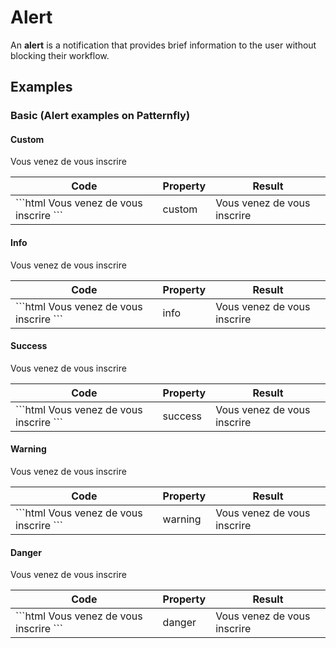 # Alert

An **alert** is a notification that provides brief information to the user without blocking their workflow.

## Examples

### Basic (Alert examples on Patternfly)

#### Custom

<div class="sample-bloc">

  <pf-alert custom>
    <span slot="content">Vous venez de vous inscrire</span>
  </pf-alert>

</div>

<div class = "sample-table full-width">

  <table>
    <thead>
      <tr>
        <th>Code</th>
        <th>Property</th>
        <th>Result</th>
      </tr>
    </thead>
    <tbody>
      <tr>
        <td>
          ```html
            <pf-alert custom>
              <span slot="content">Vous venez de vous inscrire</span>
            </pf-alert>
          ```
        </td>
        <td>custom</td>
        <td>
            <pf-alert custom>
              <span slot="content">Vous venez de vous inscrire</span>
            </pf-alert>
        </td>
      </tr>
    </tbody>
  </table>

</div>

#### Info

<div class="sample-bloc">

  <pf-alert info>
    <span slot="content">Vous venez de vous inscrire</span>
  </pf-alert>

</div>

<div class = "sample-table full-width">

  <table>
    <thead>
      <tr>
        <th>Code</th>
        <th>Property</th>
        <th>Result</th>
      </tr>
    </thead>
    <tbody>
      <tr>
        <td>
          ```html
            <pf-alert info>
              <span slot="content">Vous venez de vous inscrire</span>
            </pf-alert>
          ```
        </td>
        <td>info</td>
        <td>
            <pf-alert info>
              <span slot="content">Vous venez de vous inscrire</span>
            </pf-alert>
        </td>
      </tr>
    </tbody>
  </table>

</div>

#### Success

<div class="sample-bloc">

  <pf-alert success>
    <span slot="content">Vous venez de vous inscrire</span>
  </pf-alert>

</div>

<div class = "sample-table full-width">

  <table>
    <thead>
      <tr>
        <th>Code</th>
        <th>Property</th>
        <th>Result</th>
      </tr>
    </thead>
    <tbody>
      <tr>
        <td>
          ```html
            <pf-alert success>
              <span slot="content">Vous venez de vous inscrire</span>
            </pf-alert>
          ```
        </td>
        <td>success</td>
        <td>
            <pf-alert success>
              <span slot="content">Vous venez de vous inscrire</span>
            </pf-alert>
        </td>
      </tr>
    </tbody>
  </table>

</div>

#### Warning

<div class="sample-bloc">

  <pf-alert warning>
    <span slot="content">Vous venez de vous inscrire</span>
  </pf-alert>

</div>

<div class = "sample-table full-width">

  <table>
    <thead>
      <tr>
        <th>Code</th>
        <th>Property</th>
        <th>Result</th>
      </tr>
    </thead>
    <tbody>
      <tr>
        <td>
          ```html
            <pf-alert warning>
              <span slot="content">Vous venez de vous inscrire</span>
            </pf-alert>
          ```
        </td>
        <td>warning</td>
        <td>
            <pf-alert warning>
              <span slot="content">Vous venez de vous inscrire</span>
            </pf-alert>
        </td>
      </tr>
    </tbody>
  </table>

</div>

#### Danger

<div class="sample-bloc">

  <pf-alert danger>
    <span slot="content">Vous venez de vous inscrire</span>
  </pf-alert>

</div>

<div class = "sample-table full-width">

  <table>
    <thead>
      <tr>
        <th>Code</th>
        <th>Property</th>
        <th>Result</th>
      </tr>
    </thead>
    <tbody>
      <tr>
        <td>
          ```html
            <pf-alert danger>
              <span slot="content">Vous venez de vous inscrire</span>
            </pf-alert>
          ```
        </td>
        <td>danger</td>
        <td>
            <pf-alert danger>
              <span slot="content">Vous venez de vous inscrire</span>
            </pf-alert>
        </td>
      </tr>
    </tbody>
  </table>

</div>